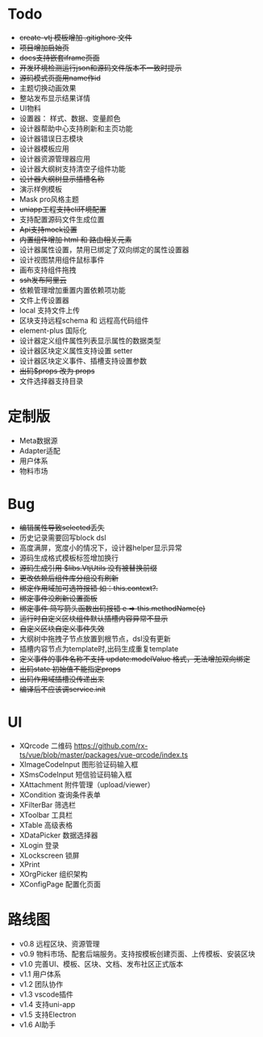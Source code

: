 # Todo

- ~~create-vtj 模板增加 .gitighore 文件~~
- ~~项目增加启始页~~
- ~~docs支持嵌套iframe页面~~
- ~~开发环境检测运行json和源码文件版本不一致时提示~~
- ~~源码模式页面用name作id~~
- 主题切换动画效果
- 整站发布显示结果详情
- UI物料
- 设置器： 样式、数据、变量颜色
- 设计器帮助中心支持刷新和主页功能
- 设计器错误日志模块
- 设计器模板应用
- 设计器资源管理器应用
- 设计器大纲树支持清空子组件功能
- ~~设计器大纲树显示插槽名称~~
- 演示样例模板
- Mask pro风格主题
- ~~uniapp工程支持cli环境配置~~
- 支持配置源码文件生成位置
- ~~Api支持mock设置~~
- ~~内置组件增加 html 和 路由相关元素~~
- 设计器属性设置，禁用已绑定了双向绑定的属性设置器
- 设计视图禁用组件鼠标事件
- 画布支持组件拖拽
- ~~ssh发布阿里云~~
- 依赖管理增加重置内置依赖项功能
- 文件上传设置器
- local 支持文件上传
- 区块支持远程schema 和 远程高代码组件
- element-plus 国际化
- 设计器定义组件属性列表显示属性的数据类型
- 设计器区块定义属性支持设置 setter
- 设计器区块定义事件、插槽支持设置参数
- ~~出码$props 改为 props~~
- 文件选择器支持目录

# 定制版

- Meta数据源
- Adapter适配
- 用户体系
- 物料市场

# Bug

- ~~编辑属性导致selected丢失~~
- 历史记录需要回写block dsl
- 高度满屏，宽度小的情况下，设计器helper显示异常
- 源码生成格式模板标签增加换行
- ~~源码生成引用 $libs.VtjUtils 没有被替换前缀~~
- ~~更改依赖后组件库分组没有刷新~~
- ~~绑定作用域加可选符报错 如：this.context?.~~
- ~~绑定事件没刷新设置面板~~
- ~~绑定事件 简写箭头函数出码报错 e => this.methodName(e)~~
- ~~运行时自定义区块组件默认插槽内容异常不显示~~
- ~~自定义区块自定义事件失效~~
- 大纲树中拖拽子节点放置到根节点，dsl没有更新
- 插槽内容节点为template时,出码生成重复template
- ~~定义事件的事件名称不支持 update:modelValue 格式，无法增加双向绑定~~
- ~~出码state 初始值不能指定props~~
- ~~出码作用域插槽没传递出来~~
- ~~编译后不应该调service.init~~

# UI

- XQrcode 二维码 https://github.com/rx-ts/vue/blob/master/packages/vue-qrcode/index.ts
- XImageCodeInput 图形验证码输入框
- XSmsCodeInput 短信验证码输入框
- XAttachment 附件管理（upload/viewer）
- XCondition 查询条件表单
- XFilterBar 筛选栏
- XToolbar 工具栏
- XTable 高级表格
- XDataPicker 数据选择器
- XLogin 登录
- XLockscreen 锁屏
- XPrint
- XOrgPicker 组织架构
- XConfigPage 配置化页面

# 路线图

- v0.8 远程区块、资源管理
- v0.9 物料市场、配套后端服务。支持按模板创建页面、上传模板、安装区块
- v1.0 完善UI、模板、区块、文档、发布社区正式版本
- v1.1 用户体系
- v1.2 团队协作
- v1.3 vscode插件
- v1.4 支持uni-app
- v1.5 支持Electron
- v1.6 AI助手
